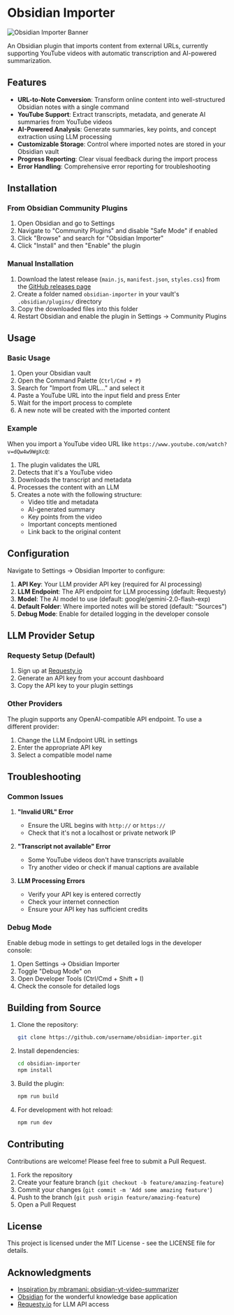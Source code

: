 # Obsidian Importer

![Obsidian Importer Banner](https://raw.githubusercontent.com/username/obsidian-importer/main/resources/banner.png)

An Obsidian plugin that imports content from external URLs, currently supporting YouTube videos with automatic transcription and AI-powered summarization.

## Features

- **URL-to-Note Conversion**: Transform online content into well-structured Obsidian notes with a single command
- **YouTube Support**: Extract transcripts, metadata, and generate AI summaries from YouTube videos
- **AI-Powered Analysis**: Generate summaries, key points, and concept extraction using LLM processing
- **Customizable Storage**: Control where imported notes are stored in your Obsidian vault
- **Progress Reporting**: Clear visual feedback during the import process
- **Error Handling**: Comprehensive error reporting for troubleshooting

## Installation

### From Obsidian Community Plugins

1. Open Obsidian and go to Settings
2. Navigate to "Community Plugins" and disable "Safe Mode" if enabled
3. Click "Browse" and search for "Obsidian Importer"
4. Click "Install" and then "Enable" the plugin

### Manual Installation

1. Download the latest release (`main.js`, `manifest.json`, `styles.css`) from the [GitHub releases page](https://github.com/username/obsidian-importer/releases)
2. Create a folder named `obsidian-importer` in your vault's `.obsidian/plugins/` directory
3. Copy the downloaded files into this folder
4. Restart Obsidian and enable the plugin in Settings → Community Plugins

## Usage

### Basic Usage

1. Open your Obsidian vault
2. Open the Command Palette (`Ctrl/Cmd + P`)
3. Search for "Import from URL..." and select it
4. Paste a YouTube URL into the input field and press Enter
5. Wait for the import process to complete
6. A new note will be created with the imported content

### Example

When you import a YouTube video URL like `https://www.youtube.com/watch?v=dQw4w9WgXcQ`:

1. The plugin validates the URL
2. Detects that it's a YouTube video
3. Downloads the transcript and metadata
4. Processes the content with an LLM
5. Creates a note with the following structure:
   - Video title and metadata
   - AI-generated summary
   - Key points from the video
   - Important concepts mentioned
   - Link back to the original content

## Configuration

Navigate to Settings → Obsidian Importer to configure:

1. **API Key**: Your LLM provider API key (required for AI processing)
2. **LLM Endpoint**: The API endpoint for LLM processing (default: Requesty)
3. **Model**: The AI model to use (default: google/gemini-2.0-flash-exp)
4. **Default Folder**: Where imported notes will be stored (default: "Sources")
5. **Debug Mode**: Enable for detailed logging in the developer console

## LLM Provider Setup

### Requesty Setup (Default)

1. Sign up at [Requesty.io](https://requesty.io)
2. Generate an API key from your account dashboard
3. Copy the API key to your plugin settings

### Other Providers

The plugin supports any OpenAI-compatible API endpoint. To use a different provider:

1. Change the LLM Endpoint URL in settings
2. Enter the appropriate API key
3. Select a compatible model name

## Troubleshooting

### Common Issues

1. **"Invalid URL" Error**
   - Ensure the URL begins with `http://` or `https://`
   - Check that it's not a localhost or private network IP

2. **"Transcript not available" Error**
   - Some YouTube videos don't have transcripts available
   - Try another video or check if manual captions are available

3. **LLM Processing Errors**
   - Verify your API key is entered correctly
   - Check your internet connection
   - Ensure your API key has sufficient credits

### Debug Mode

Enable debug mode in settings to get detailed logs in the developer console:

1. Open Settings → Obsidian Importer
2. Toggle "Debug Mode" on
3. Open Developer Tools (Ctrl/Cmd + Shift + I)
4. Check the console for detailed logs

## Building from Source

1. Clone the repository:
   ```bash
   git clone https://github.com/username/obsidian-importer.git
   ```

2. Install dependencies:
   ```bash
   cd obsidian-importer
   npm install
   ```

3. Build the plugin:
   ```bash
   npm run build
   ```

4. For development with hot reload:
   ```bash
   npm run dev
   ```

## Contributing

Contributions are welcome! Please feel free to submit a Pull Request.

1. Fork the repository
2. Create your feature branch (`git checkout -b feature/amazing-feature`)
3. Commit your changes (`git commit -m 'Add some amazing feature'`)
4. Push to the branch (`git push origin feature/amazing-feature`)
5. Open a Pull Request

## License

This project is licensed under the MIT License - see the LICENSE file for details.

## Acknowledgments

- [Inspiration by mbramani: obsidian-yt-video-summarizer](https://github.com/mbramani/obsidian-yt-video-summarizer)
- [Obsidian](https://obsidian.md) for the wonderful knowledge base application
- [Requesty.io](https://requesty.io) for LLM API access

